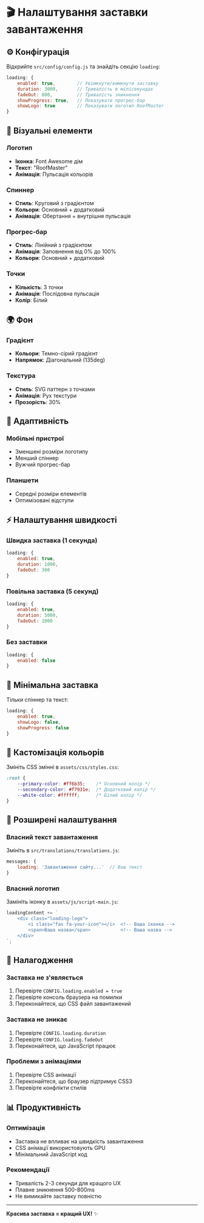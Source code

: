 # 🎬 Налаштування заставки завантаження

## ⚙️ Конфігурація

Відкрийте `src/config/config.js` та знайдіть секцію `loading`:

```javascript
loading: {
    enabled: true,        // Увімкнути/вимкнути заставку
    duration: 3000,       // Тривалість в мілісекундах
    fadeOut: 800,         // Тривалість зникнення
    showProgress: true,   // Показувати прогрес-бар
    showLogo: true        // Показувати логотип RoofMaster
}
```

## 🎨 Візуальні елементи

### Логотип
- **Іконка**: Font Awesome дім
- **Текст**: "RoofMaster"
- **Анімація**: Пульсація кольорів

### Спиннер
- **Стиль**: Круговий з градієнтом
- **Кольори**: Основний + додатковий
- **Анімація**: Обертання + внутрішня пульсація

### Прогрес-бар
- **Стиль**: Лінійний з градієнтом
- **Анімація**: Заповнення від 0% до 100%
- **Кольори**: Основний + додатковий

### Точки
- **Кількість**: 3 точки
- **Анімація**: Послідовна пульсація
- **Колір**: Білий

## 🌍 Фон

### Градієнт
- **Кольори**: Темно-сірий градієнт
- **Напрямок**: Діагональний (135deg)

### Текстура
- **Стиль**: SVG паттерн з точками
- **Анімація**: Рух текстури
- **Прозорість**: 30%

## 📱 Адаптивність

### Мобільні пристрої
- Зменшені розміри логотипу
- Менший спіннер
- Вужчий прогрес-бар

### Планшети
- Середні розміри елементів
- Оптимізовані відступи

## ⚡ Налаштування швидкості

### Швидка заставка (1 секунда)
```javascript
loading: {
    enabled: true,
    duration: 1000,
    fadeOut: 300
}
```

### Повільна заставка (5 секунд)
```javascript
loading: {
    enabled: true,
    duration: 5000,
    fadeOut: 1000
}
```

### Без заставки
```javascript
loading: {
    enabled: false
}
```

## 🎯 Мінімальна заставка

Тільки спіннер та текст:
```javascript
loading: {
    enabled: true,
    showLogo: false,
    showProgress: false
}
```

## 🎨 Кастомізація кольорів

Змініть CSS змінні в `assets/css/styles.css`:

```css
:root {
    --primary-color: #ff6b35;    /* Основний колір */
    --secondary-color: #f7931e;  /* Додатковий колір */
    --white-color: #ffffff;      /* Білий колір */
}
```

## 🔧 Розширені налаштування

### Власний текст завантаження

Змініть в `src/translations/translations.js`:

```javascript
messages: {
    loading: 'Завантаження сайту...'  // Ваш текст
}
```

### Власний логотип

Замініть іконку в `assets/js/script-main.js`:

```javascript
loadingContent += `
    <div class="loading-logo">
        <i class="fas fa-your-icon"></i>  <!-- Ваша іконка -->
        <span>Ваша назва</span>           <!-- Ваша назва -->
    </div>
`;
```

## 🐛 Налагодження

### Заставка не з'являється
1. Перевірте `CONFIG.loading.enabled = true`
2. Перевірте консоль браузера на помилки
3. Переконайтеся, що CSS файл завантажений

### Заставка не зникає
1. Перевірте `CONFIG.loading.duration`
2. Перевірте `CONFIG.loading.fadeOut`
3. Переконайтеся, що JavaScript працює

### Проблеми з анімаціями
1. Перевірте CSS анімації
2. Переконайтеся, що браузер підтримує CSS3
3. Перевірте конфлікти стилів

## 📊 Продуктивність

### Оптимізація
- Заставка не впливає на швидкість завантаження
- CSS анімації використовують GPU
- Мінімальний JavaScript код

### Рекомендації
- Тривалість 2-3 секунди для кращого UX
- Плавне зникнення 500-800ms
- Не вимикайте заставку повністю

---

**Красива заставка = кращий UX!** ✨
